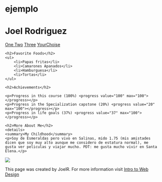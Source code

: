 # ejemplo
<!DOCTYPE html>
<html>
<head>
	<meta charset="utf-8">
	<title>RodriguezJ</title>
</head>
<body>
	<h1>Joel Rodriguez</h1>
	<a href="#One">One </a>
	<a href="#Two">Two</a>
	<a href="#Three">Three</a>
	<a href="#YourChoise">YourChoise</a>

	<h2>Favorite Foods</h2>
	<ul>
		<li>Papas fritas</li>
		<li>Camarones Apanados</li>
		<li>Hamburguesa</li>
		<li>Tortas</li>
	</ul>

	<h2>Achievements</h2>

	<p>Progress in this course (100%) <progress value="100" max="100"></progress></p>
	<p>Progress in the Specialization capstone (20%) <progress value="20" max="100"></progress></p>
	<p>Progress in life goals (37%) <progress value="37" max="100"></progress></p>

	<h2>More About Me</h2>
	<details>
    <summary>My Childhood</summary>
    <p>Soy de Esmeraldas pero vivo en Salinas, mido 1.75 (mis amistades dicen que soy muy alto aunque me considero de estatura normal), me gusta ver peliculas y viajar mucho. PDT: me gusta mucho vivir en Santa Elena.</p>
</details>
</body>
<footer>
	<img src="imagenes/html_css_js.jpg"> 
	<p>This page was created by JoelR. For more information visit <a href="http://www.intro-webdesign.com."> Intro to Web Design</a></p>	
		
</footer>
<br><br>
</html>
